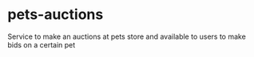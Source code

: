 # pets-auctions
Service to make an auctions at pets store and available to users to make bids on a certain pet
